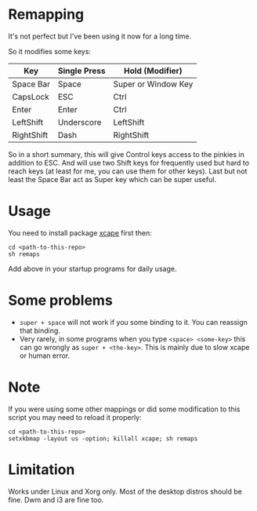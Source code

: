 # Remapping

It's not perfect but I've been using it now for a long time.

So it modifies some keys:

Key        |Single Press |Hold (Modifier)
-----------|-------------|-------------------
Space Bar  |Space        |Super or Window Key
CapsLock   |ESC          |Ctrl
Enter      |Enter        |Ctrl
LeftShift  |Underscore   |LeftShift
RightShift |Dash         |RightShift

So in a short summary, this will give Control keys access to the pinkies in addition to ESC.
And will use two Shift keys for frequently used but hard to reach keys
(at least for me, you can use them for other keys).
Last but not least the Space Bar act as Super key which can be super useful.

# Usage

You need to install package [xcape](https://github.com/alols/xcape) first then:

```
cd <path-to-this-repo>
sh remaps
```

Add above in your startup programs for daily usage.

# Some problems

* `super + space` will not work if you some binding to it.  You can reassign that binding.
* Very rarely, in some programs when you type `<space> <some-key>` this can go wrongly as `super + <the-key>`. This is mainly due to slow xcape or human error.

# Note

If you were using some other mappings or did some modification to
this script you may need to reload it properly:

```
cd <path-to-this-repo>
setxkbmap -layout us -option; killall xcape; sh remaps
```

# Limitation

Works under Linux and Xorg only.  Most of the desktop distros should be fine.
Dwm and i3 are fine too.
